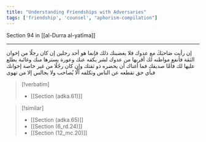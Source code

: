 ```yaml
---
title: "Understanding Friendships with Adversaries"
tags: ['friendship', 'counsel', "aphorism-compilation"]
---
```


 Section 94 in [[al-Durra al-yatīma]]

---
إن رأيت صَاحبَكَ مع عدوك فلا يغضبنك ذلك فإنما هو أحد رجلين إن كان رجلًا من إخوان الثقة فأنفع مواطنه لك أقربها من عدوك لشر يكفه عنك وعورة يسترها منك وغائبة يطلع عليها لك فأمَّا صديقك فما أغناك أن يحضره ذو ثقتك وإن كان رجُلًا من غير خاصة إخوانك فبأي حق تقطعه عن الناس وتكلفه ألَّا يُصاحب ولا يجالس إلا من تهوى

> [!verbatim]
> - [[Section (adka.61)]]

> [!similar]
> - [[Section (adka.65)]]
> - [[Section (6_rd.24)]]
> - [[Section (12_mc.20)]]
